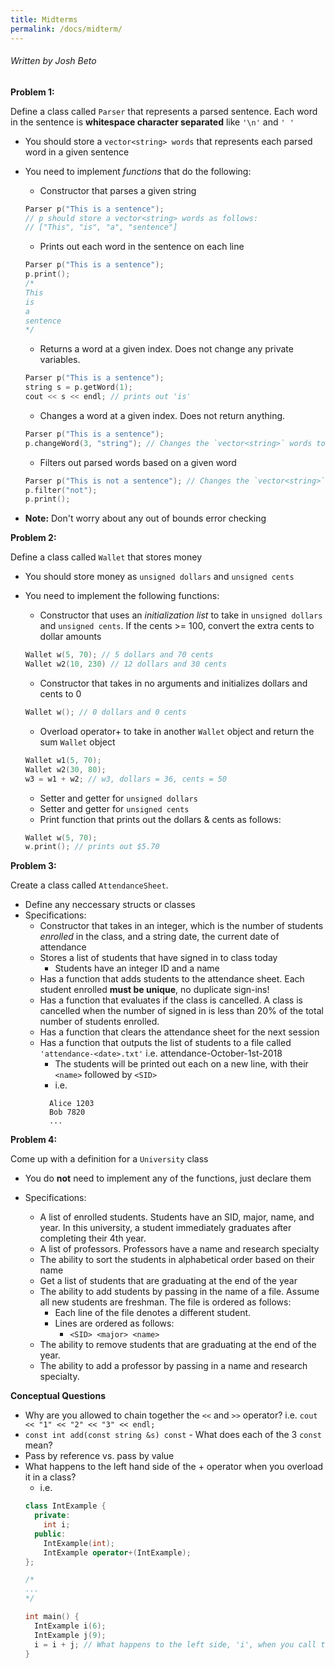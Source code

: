 ```yaml
---
title: Midterms
permalink: /docs/midterm/
---
```


###### Written by Josh Beto


**Problem 1:**

Define a class called `Parser` that represents a parsed sentence. Each word in the sentence is **whitespace character separated** like `'\n'` and `' '`

  * You should store a `vector<string> words` that represents each parsed word in a given sentence

  * You need to implement *functions* that do the following:
    * Constructor that parses a given string
    ```cpp
    Parser p("This is a sentence");
    // p should store a vector<string> words as follows:
    // ["This", "is", "a", "sentence"]
    ```
    * Prints out each word in the sentence on each line
    ```cpp
    Parser p("This is a sentence");
    p.print();
    /*
    This
    is
    a
    sentence
    */
    ```
    * Returns a word at a given index. Does not change any private variables.
    ```cpp
    Parser p("This is a sentence");
    string s = p.getWord(1);
    cout << s << endl; // prints out 'is'
    ```
    * Changes a word at a given index. Does not return anything.
    ```cpp
    Parser p("This is a sentence");
    p.changeWord(3, "string"); // Changes the `vector<string>` words to ["This", "is", "a", "string"]
    ```
    * Filters out parsed words based on a given word
    ```cpp
    Parser p("This is not a sentence"); // Changes the `vector<string>` words to ["This", "is", "a", "sentence"]
    p.filter("not");
    p.print();
    ```

  * **Note:** Don't worry about any out of bounds error checking

**Problem 2:**

Define a class called `Wallet` that stores money

  * You should store money as `unsigned dollars` and `unsigned cents`

  * You need to implement the following functions:
    * Constructor that uses an *initialization list* to take in `unsigned dollars` and `unsigned cents`.
    If the cents >= 100, convert the extra cents to dollar amounts
    ```cpp
    Wallet w(5, 70); // 5 dollars and 70 cents
    Wallet w2(10, 230) // 12 dollars and 30 cents
    ```
    * Constructor that takes in no arguments and initializes dollars and cents to 0
    ```cpp
    Wallet w(); // 0 dollars and 0 cents
    ```
    * Overload operator+ to take in another `Wallet` object and return the sum `Wallet` object
    ```cpp
    Wallet w1(5, 70);
    Wallet w2(30, 80);
    w3 = w1 + w2; // w3, dollars = 36, cents = 50
    ```
    * Setter and getter for `unsigned dollars`
    * Setter and getter for `unsigned cents`
    * Print function that prints out the dollars & cents as follows:
    ```cpp
    Wallet w(5, 70);
    w.print(); // prints out $5.70
    ```

**Problem 3:**

Create a class called `AttendanceSheet`.
  * Define any neccessary structs or classes
  * Specifications:
    * Constructor that takes in an integer, which is the number of students *enrolled* in the class, and
      a string date, the current date of attendance
    * Stores a list of students that have signed in to class today
      * Students have an integer ID and a name
    * Has a function that adds students to the attendance sheet. Each student enrolled **must be unique**, no duplicate sign-ins!
    * Has a function that evaluates if the class is cancelled. A class is cancelled when the number of signed in is less
      than 20% of the total number of students enrolled.
    * Has a function that clears the attendance sheet for the next session
    * Has a function that outputs the list of students to a file called `'attendance-<date>.txt'` i.e. attendance-October-1st-2018
      * The students will be printed out each on a new line, with their `<name>` followed by `<SID>`
      * i.e.
      ```
        Alice 1203
        Bob 7820
        ...
      ```


**Problem 4:**

Come up with a definition for a `University` class

  * You do **not** need to implement any of the functions, just declare them

  * Specifications:
    * A list of enrolled students. Students have an SID, major, name, and year. In this university, a student immediately graduates
      after completing their 4th year.
    * A list of professors. Professors have a name and research specialty
    * The ability to sort the students in alphabetical order based on their name
    * Get a list of students that are graduating at the end of the year
    * The ability to add students by passing in the name of a file. Assume all new students are freshman. The file is ordered as follows:
      * Each line of the file denotes a different student.
      * Lines are ordered as follows:
        * `<SID> <major> <name>`
    * The ability to remove students that are graduating at the end of the year.
    * The ability to add a professor by passing in a name and research specialty.

**Conceptual Questions**

* Why are you allowed to chain together the `<<` and `>>` operator? i.e. `cout << "1" << "2" << "3" << endl;`
* `const int add(const string &s) const` - What does each of the 3 `const` mean?
* Pass by reference vs. pass by value
* What happens to the left hand side of the + operator when you overload it in a class?
  * i.e.
  ```cpp
  class IntExample {
    private:
      int i;
    public:
      IntExample(int);
      IntExample operator+(IntExample);
  };

  /*
  ...
  */

  int main() {
    IntExample i(6);
    IntExample j(9);
    i = i + j; // What happens to the left side, 'i', when you call the + operator.
  }
  ```